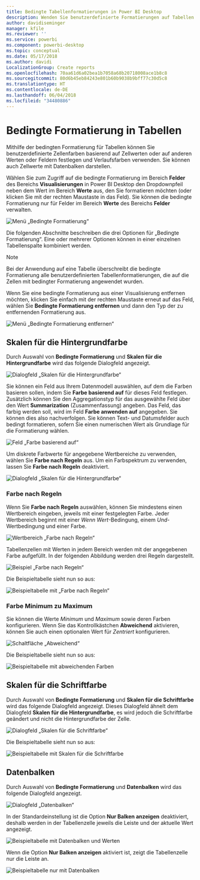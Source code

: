 ```yaml
---
title: Bedingte Tabellenformatierungen in Power BI Desktop
description: Wenden Sie benutzerdefinierte Formatierungen auf Tabellen an.
author: davidiseminger
manager: kfile
ms.reviewer: ''
ms.service: powerbi
ms.component: powerbi-desktop
ms.topic: conceptual
ms.date: 05/17/2018
ms.author: davidi
LocalizationGroup: Create reports
ms.openlocfilehash: 70aa61d6a02bea1b7058a68b20718008ace1b8c8
ms.sourcegitcommit: 80d6b45eb84243e801b60b9038b9bff77c30d5c8
ms.translationtype: HT
ms.contentlocale: de-DE
ms.lasthandoff: 06/04/2018
ms.locfileid: "34480886"
---
```

# <a name="conditional-formatting-in-tables"></a>Bedingte Formatierung in Tabellen 
Mithilfe der bedingten Formatierung für Tabellen können Sie benutzerdefinierte Zellenfarben basierend auf Zellwerten oder auf anderen Werten oder Feldern festlegen und Verlaufsfarben verwenden. Sie können auch Zellwerte mit Datenbalken darstellen. 

Wählen Sie zum Zugriff auf die bedingte Formatierung im Bereich **Felder** des Bereichs **Visualisierungen** in Power BI Desktop den Dropdownpfeil neben dem Wert im Bereich **Werte** aus, den Sie formatieren möchten (oder klicken Sie mit der rechten Maustaste in das Feld). Sie können die bedingte Formatierung nur für Felder im Bereich **Werte** des Bereichs **Felder** verwalten.

![Menü „Bedingte Formatierung“](media/desktop-conditional-table-formatting/table-formatting-0-popup-menu.png)

Die folgenden Abschnitte beschreiben die drei Optionen für „Bedingte Formatierung“. Eine oder mehrerer Optionen können in einer einzelnen Tabellenspalte kombiniert werden.

> [!NOTE]
> Bei der Anwendung auf eine Tabelle überschreibt die bedingte Formatierung alle benutzerdefinierten Tabellenformatierungen, die auf die Zellen mit bedingter Formatierung angewendet wurden.

Wenn Sie eine bedingte Formatierung aus einer Visualisierung entfernen möchten, klicken Sie einfach mit der rechten Maustaste erneut auf das Feld, wählen Sie **Bedingte Formatierung entfernen** und dann den Typ der zu entfernenden Formatierung aus.

![Menü „Bedingte Formatierung entfernen“](media/desktop-conditional-table-formatting/table-formatting-1-remove.png)

## <a name="background-color-scales"></a>Skalen für die Hintergrundfarbe

Durch Auswahl von **Bedingte Formatierung** und **Skalen für die Hintergrundfarbe** wird das folgende Dialogfeld angezeigt.

![Dialogfeld „Skalen für die Hintergrundfarbe“](media/desktop-conditional-table-formatting/table-formatting-1-default-dialog.png)

Sie können ein Feld aus Ihrem Datenmodell auswählen, auf dem die Farben basieren sollen, indem Sie **Farbe basierend auf** für dieses Feld festlegen. Zusätzlich können Sie den Aggregationstyp für das ausgewählte Feld über den Wert **Summarization** (Zusammenfassung) angeben. Das Feld, das farbig werden soll, wird im Feld **Farbe anwenden auf** angegeben. Sie können dies also nachverfolgen. Sie können Text- und Datumsfelder auch bedingt formatieren, sofern Sie einen numerischen Wert als Grundlage für die Formatierung wählen.

![Feld „Farbe basierend auf“](media/desktop-conditional-table-formatting/table-formatting-1-apply-color-to.png)

Um diskrete Farbwerte für angegebene Wertbereiche zu verwenden, wählen Sie **Farbe nach Regeln** aus. Um ein Farbspektrum zu verwenden, lassen Sie **Farbe nach Regeln** deaktiviert. 

![Dialogfeld „Skalen für die Hintergrundfarbe“](media/desktop-conditional-table-formatting/table-formatting-1-color-by-rules-dialog.png)

### <a name="color-by-rules"></a>Farbe nach Regeln

Wenn Sie **Farbe nach Regeln** auswählen, können Sie mindestens einen Wertbereich eingeben, jeweils mit einer festgelegten Farbe.  Jeder Wertbereich beginnt mit einer *Wenn Wert*-Bedingung, einem *Und*-Wertbedingung und einer Farbe.

![Wertbereich „Farbe nach Regeln“](media/desktop-conditional-table-formatting/table-formatting-1-color-by-rules-if-value.png)

Tabellenzellen mit Werten in jedem Bereich werden mit der angegebenen Farbe aufgefüllt. In der folgenden Abbildung werden drei Regeln dargestellt.

![Beispiel „Farbe nach Regeln“](media/desktop-conditional-table-formatting/table-formatting-1-color-by-rules.png)

Die Beispieltabelle sieht nun so aus:

![Beispieltabelle mit „Farbe nach Regeln“](media/desktop-conditional-table-formatting/table-formatting-1-color-by-rules-table.png)


### <a name="color-minimum-to-maximum"></a>Farbe Minimum zu Maximum

Sie können die Werte *Minimum* und *Maximum* sowie deren Farben konfigurieren. Wenn Sie das Kontrollkästchen **Abweichend** aktivieren, können Sie auch einen optionalen Wert für *Zentriert* konfigurieren.

![Schaltfläche „Abweichend“](media/desktop-conditional-table-formatting/table-formatting-1-diverging.png)

Die Beispieltabelle sieht nun so aus:

![Beispieltabelle mit abweichenden Farben](media/desktop-conditional-table-formatting/table-formatting-1-diverging-table.png)

## <a name="font-color-scales"></a>Skalen für die Schriftfarbe

Durch Auswahl von **Bedingte Formatierung** und **Skalen für die Schriftfarbe** wird das folgende Dialogfeld angezeigt. Dieses Dialogfeld ähnelt dem Dialogfeld **Skalen für die Hintergrundfarbe**, es wird jedoch die Schriftfarbe geändert und nicht die Hintergrundfarbe der Zelle.

![Dialogfeld „Skalen für die Schriftfarbe“](media/desktop-conditional-table-formatting/table-formatting-2-diverging.png)

Die Beispieltabelle sieht nun so aus:

![Beispieltabelle mit Skalen für die Schriftfarbe](media/desktop-conditional-table-formatting/table-formatting-2-table.png)

## <a name="data-bars"></a>Datenbalken

Durch Auswahl von **Bedingte Formatierung** und **Datenbalken** wird das folgende Dialogfeld angezeigt. 

![Dialogfeld „Datenbalken“](media/desktop-conditional-table-formatting/table-formatting-3-default.png)

In der Standardeinstellung ist die Option **Nur Balken anzeigen** deaktiviert, deshalb werden in der Tabellenzelle jeweils die Leiste und der aktuelle Wert angezeigt.

![Beispieltabelle mit Datenbalken und Werten](media/desktop-conditional-table-formatting/table-formatting-3-default-table.png)

Wenn die Option **Nur Balken anzeigen** aktiviert ist, zeigt die Tabellenzelle nur die Leiste an.

![Beispieltabelle nur mit Datenbalken](media/desktop-conditional-table-formatting/table-formatting-3-default-table-bars.png)
